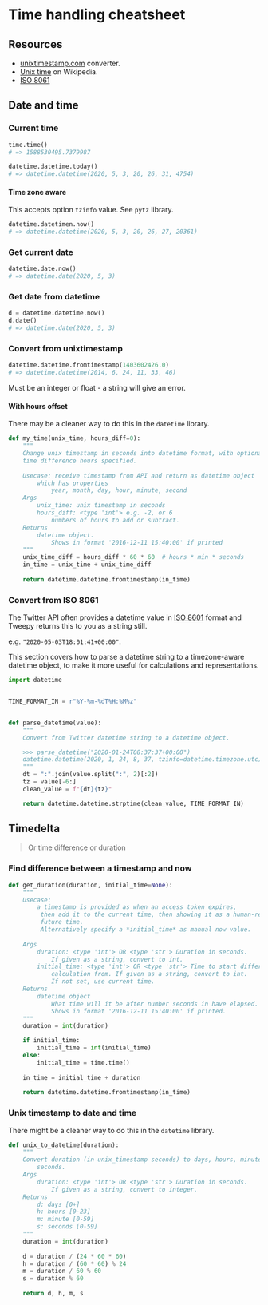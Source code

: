 # Time handling cheatsheet


## Resources

- [unixtimestamp.com](https://www.unixtimestamp.com/) converter.
- [Unix time](https://en.wikipedia.org/wiki/Unix_time) on Wikipedia.
- [ISO 8061](https://en.wikipedia.org/wiki/ISO_8601)


## Date and time


### Current time


```python
time.time()
# => 1588530495.7379987
```

```python
datetime.datetime.today()
# => datetime.datetime(2020, 5, 3, 20, 26, 31, 4754)
```

#### Time zone aware

This accepts option `tzinfo` value. See `pytz` library.

```python
datetime.datetimen.now()
# => datetime.datetime(2020, 5, 3, 20, 26, 27, 20361)
```


### Get current date

```python
datetime.date.now()
# => datetime.date(2020, 5, 3)
```


### Get date from datetime

```python
d = datetime.datetime.now()
d.date()
# => datetime.date(2020, 5, 3)
```

### Convert from unixtimestamp

```python
datetime.datetime.fromtimestamp(1403602426.0)
# => datetime.datetime(2014, 6, 24, 11, 33, 46)
```
Must be an integer or float - a string will give an error.

#### With hours offset

There may be a cleaner way to do this in the `datetime` library.

```python
def my_time(unix_time, hours_diff=0):
    """
    Change unix timestamp in seconds into datetime format, with optional
    time difference hours specified.
    
    Usecase: receive timestamp from API and return as datetime object
        which has properties 
            year, month, day, hour, minute, second
    Args
        unix_time: unix timestamp in seconds
        hours_diff: <type 'int'> e.g. -2, or 6
            numbers of hours to add or subtract.
    Returns
        datetime object.
            Shows in format '2016-12-11 15:40:00' if printed
    """
    unix_time_diff = hours_diff * 60 * 60  # hours * min * seconds
    in_time = unix_time + unix_time_diff
    
    return datetime.datetime.fromtimestamp(in_time)
```


### Convert from ISO 8061

The Twitter API often provides a datetime value in [ISO 8601](https://en.wikipedia.org/wiki/ISO_8601) format and Tweepy returns this to you as a string still.

e.g. `"2020-05-03T18:01:41+00:00"`.

This section covers how to parse a datetime string to a timezone-aware datetime object, to make it more useful for calculations and representations.

```python
import datetime


TIME_FORMAT_IN = r"%Y-%m-%dT%H:%M%z"


def parse_datetime(value):
    """
    Convert from Twitter datetime string to a datetime object.

    >>> parse_datetime("2020-01-24T08:37:37+00:00")
    datetime.datetime(2020, 1, 24, 8, 37, tzinfo=datetime.timezone.utc)
    """
    dt = ":".join(value.split(":", 2)[:2])
    tz = value[-6:]
    clean_value = f"{dt}{tz}"

    return datetime.datetime.strptime(clean_value, TIME_FORMAT_IN)
```


## Timedelta
> Or time difference or duration

### Find difference between a timestamp and now

```python
def get_duration(duration, initial_time=None):
    """
    Usecase:
        a timestamp is provided as when an access token expires,
         then add it to the current time, then showing it as a human-readable 
         future time.
         Alternatively specify a *initial_time* as manual now value.
    
    Args
        duration: <type 'int'> OR <type 'str'> Duration in seconds. 
            If given as a string, convert to int.
        initial_time: <type 'int'> OR <type 'str'> Time to start differenc
            calculation from. If given as a string, convert to int.
            If not set, use current time.
    Returns
        datetime object
            What time will it be after number seconds in have elapsed.
            Shows in format '2016-12-11 15:40:00' if printed.
    """
    duration = int(duration)

    if initial_time:
        initial_time = int(initial_time)
    else:
        initial_time = time.time()
        
    in_time = initial_time + duration 
    
    return datetime.datetime.fromtimestamp(in_time)
```

### Unix timestamp to date and time

There might be a cleaner way to do this in the `datetime` library.
```python
def unix_to_datetime(duration):
    """
    Convert duration (in unix_timestamp seconds) to days, hours, minutes and 
        seconds.
    Args
        duration: <type 'int'> OR <type 'str'> Duration in seconds. 
            If given as a string, convert to integer.
    Returns
        d: days [0+]
        h: hours [0-23]
        m: minute [0-59]
        s: seconds [0-59]
    """
    duration = int(duration)
    
    d = duration / (24 * 60 * 60)
    h = duration / (60 * 60) % 24
    m = duration / 60 % 60
    s = duration % 60
    
    return d, h, m, s
```
